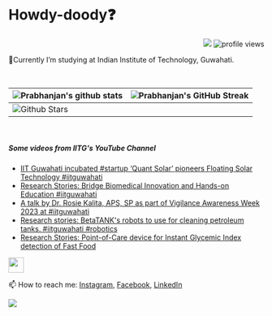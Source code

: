 <h1> Howdy-doody❓  </h1>
<p align='center'>
</p>
<p align="right">
  <img src="https://img.shields.io/github/forks/prabhanjan-jadhav/prabhanjan-jadhav?style=social"></img>
  <img src="https://gpvc.arturio.dev/prabhanjan-jadhav" alt="profile views">
</p>


🏫Currently I’m studying at Indian Institute of Technology, Guwahati. 


<br>

| ![Prabhanjan's github stats](https://github-readme-stats.vercel.app/api?username=prabhanjan-jadhav&show_icons=true&theme=tokyonight) | ![Prabhanjan's GitHub Streak](https://github-readme-streak-stats.herokuapp.com/?user=prabhanjan-jadhav&theme=tokyonight) |
| --- | --- |
| ![Github Stars](https://github-readme-stats.vercel.app/api?username=prabhanjan-jadhav&show_icons=true&locale=en&count_private=true&hide_rank=true&custom_title=My%20GitHub%20Stats&disable_animations=true&theme=tokyonight)

<br>


##### Some videos from IITG's YouTube Channel
<!-- YOUTUBE-VIDEOS-LIST:START -->
- [IIT Guwahati incubated #startup ‘Quant Solar’ pioneers Floating Solar Technology #iitguwahati](https://www.youtube.com/watch?v=2W44HLz28CA)
- [Research Stories: Bridge Biomedical Innovation and Hands-on Education #iitguwahati](https://www.youtube.com/watch?v=Ns1qKyLU0Wo)
- [A talk by Dr. Rosie Kalita, APS, SP as part of Vigilance Awareness Week 2023 at #iitguwahati](https://www.youtube.com/watch?v=Tn1OULMLEg8)
- [Research stories: BetaTANK&#39;s robots to use for cleaning petroleum tanks. #iitguwahati #robotics](https://www.youtube.com/watch?v=7V9HJw1p4LM)
- [Research Stories: Point-of-Care device for Instant Glycemic Index detection of Fast Food](https://www.youtube.com/watch?v=HSBhXy4_8SI)
<!-- YOUTUBE-VIDEOS-LIST:END -->
<p align="left">
<img src = "https://raw.githubusercontent.com/MartinHeinz/MartinHeinz/master/wave.gif" width = 30px>
</p>

📫 How to reach me: [Instagram](https://www.instagram.com/prabhanjanjadhav273/), [Facebook](https://www.facebook.com/profile.php?id=100075065617822), [LinkedIn](https://www.linkedin.com/in/prabhanjan-jadhav-18a176224/)

<p align="left">
  <img src="https://capsule-render.vercel.app/api?type=waving&color=gradient&height=60&section=footer&width=100"/>
</p>
<!--
**prabhanjan-jadhav/prabhanjan-jadhav** is a ✨ _special_ ✨ repository because its `README.md` (this file) appears on your GitHub profile.
